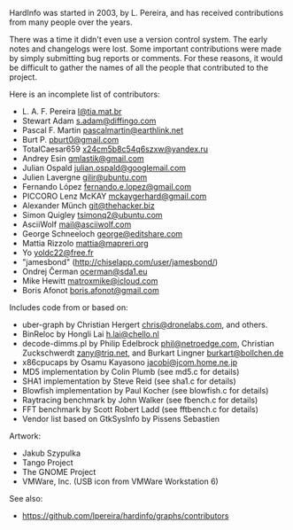 HardInfo was started in 2003, by L. Pereira, and has received
contributions from many people over the years.

There was a time it didn't even use a version control system. The early
notes and changelogs were lost. Some important contributions were made
by simply submitting bug reports or comments. For these reasons, it
would be difficult to gather the names of all the people that
contributed to the project.

Here is an incomplete list of contributors:

* L. A. F. Pereira <l@tia.mat.br>
* Stewart Adam <s.adam@diffingo.com>
* Pascal F. Martin <pascalmartin@earthlink.net>
* Burt P. <pburt0@gmail.com>
* TotalCaesar659 <x24cm5b8c54q6szxw@yandex.ru>
* Andrey Esin <gmlastik@gmail.com>
* Julian Ospald <julian.ospald@googlemail.com>
* Julien Lavergne <gilir@ubuntu.com>
* Fernando López <fernando.e.lopez@gmail.com>
* PICCORO Lenz McKAY <mckaygerhard@gmail.com>
* Alexander Münch <git@thehacker.biz>
* Simon Quigley <tsimonq2@ubuntu.com>
* AsciiWolf <mail@asciiwolf.com>
* George Schneeloch <george@editshare.com>
* Mattia Rizzolo <mattia@mapreri.org>
* Yo <yoldc22@free.fr>
* "jamesbond" (http://chiselapp.com/user/jamesbond/)
* Ondrej Čerman <ocerman@sda1.eu>
* Mike Hewitt <matroxmike@icloud.com>
* Boris Afonot <boris.afonot@gmail.com>

Includes code from or based on:

* uber-graph by Christian Hergert <chris@dronelabs.com>, and others.
* BinReloc by Hongli Lai <h.lai@chello.nl>
* decode-dimms.pl by Philip Edelbrock <phil@netroedge.com>,
  Christian Zuckschwerdt <zany@triq.net>, and
  Burkart Lingner <burkart@bollchen.de>
* x86cpucaps by Osamu Kayasono <jacobi@jcom.home.ne.jp>
* MD5 implementation by Colin Plumb (see md5.c for details)
* SHA1 implementation by Steve Reid (see sha1.c for details)
* Blowfish implementation by Paul Kocher (see blowfish.c for details)
* Raytracing benchmark by John Walker (see fbench.c for details)
* FFT benchmark by Scott Robert Ladd (see fftbench.c for details)
* Vendor list based on GtkSysInfo by Pissens Sebastien

Artwork:

* Jakub Szypulka
* Tango Project
* The GNOME Project
* VMWare, Inc. (USB icon from VMWare Workstation 6)

See also:

* https://github.com/lpereira/hardinfo/graphs/contributors
